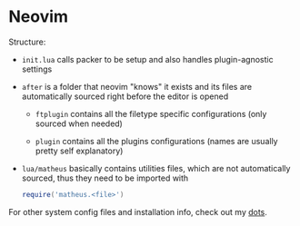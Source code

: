 # Neovim

Structure:

- `init.lua` calls packer to be setup and also handles plugin-agnostic settings

- `after` is a folder that neovim "knows" it exists and its files are automatically sourced right before the
  editor is opened

  - `ftplugin` contains all the filetype specific configurations (only sourced when needed)

  - `plugin` contains all the plugins configurations (names are usually pretty self explanatory)

- `lua/matheus` basically contains utilities files, which are not automatically sourced, thus they need to be imported
  with
  ```lua
  require('matheus.<file>')
  ```

For other system config files and installation info, check out my [dots](https://github.com/matheus-ft/.dotfiles).
